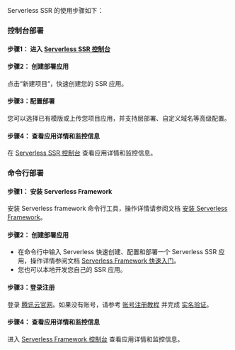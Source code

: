 Serverless SSR 的使用步骤如下：

### 控制台部署
#### 步骤1： 进入 [Serverless SSR 控制台](https://console.cloud.tencent.com/ssr)

#### 步骤2： 创建部署应用
点击“新建项目“，快速创建您的 SSR 应用。

#### 步骤3：配置部署
您可以选择已有模版或上传您项目应用，并支持层部署、自定义域名等高级配置。

#### 步骤4： 查看应用详情和监控信息
在 [Serverless SSR 控制台](https://console.cloud.tencent.com/ssr) 查看应用详情和监控信息。


### 命令行部署

#### 步骤1： 安装 Serverless Framework
安装 Serverless framework 命令行工具，操作详情请参阅文档 [安装 Serverless Framework](https://cloud.tencent.com/document/product/1154/42990)。

#### 步骤2： 创建部署应用
- 在命令行中输入 Serverless 快速创建、配置和部署一个 Serverless SSR 应用，操作详情参阅文档 [Serverless Framework 快速入门](https://cloud.tencent.com/document/product/1154/41775)。
- 您也可以本地开发您自己的 SSR 应用。

#### 步骤3：登录注册
登录 [腾讯云官网](https://cloud.tencent.com/)。如果没有账号，请参考 [账号注册教程](https://www.qcloud.com/document/product/378/8415?_ga=1.39775265.305494383.1588936933) 并完成 [实名验证](https://cloud.tencent.com/document/product/378/3629)。

#### 步骤4： 查看应用详情和监控信息
进入 [Serverless Framework 控制台](https://console.cloud.tencent.com/ssr) 查看应用详情和监控信息。
